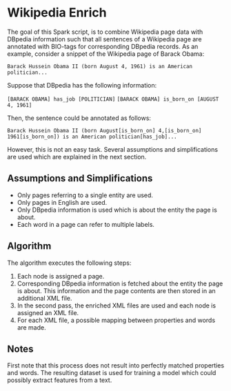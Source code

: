 # Wikipedia Enrich

The goal of this Spark script, is to combine Wikipedia page data with DBpedia information such that all sentences of a Wikipedia page are annotated with BIO-tags for corresponding DBpedia records. As an example, consider a snippet of the Wikipedia page of Barack Obama:

```Barack Hussein Obama II (born August 4, 1961) is an American politician...```

Suppose that DBpedia has the following information:

```[BARACK OBAMA] has_job [POLITICIAN]```
```[BARACK OBAMA] is_born_on [AUGUST 4, 1961]```

Then, the sentence could be annotated as follows:

```Barack Hussein Obama II (born August[is_born_on] 4,[is_born_on] 1961[is_born_on]) is an American politician[has_job]...```

However, this is not an easy task. Several assumptions and simplifications are used which are explained in the next section.

## Assumptions and Simplifications

- Only pages referring to a single entity are used.
- Only pages in English are used.
- Only DBpedia information is used which is about the entity the page is about.
- Each word in a page can refer to multiple labels.

## Algorithm

The algorithm executes the following steps:

1. Each node is assigned a page.
2. Corresponding DBpedia information is fetched about the entity the page is about. This information and the page contents are then stored in an additional XML file.
3. In the second pass, the enriched XML files are used and each node is assigned an XML file.
4. For each XML file, a possible mapping between properties and words are made.

## Notes
First note that this process does not result into perfectly matched properties and words. The resulting dataset is used for training a model which could possibly extract features from a text.